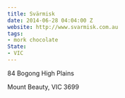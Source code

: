 ```yaml
---
title: Svärmisk
date: 2014-06-28 04:04:00 Z
website: http://www.svarmisk.com.au
tags:
- mork chocolate
State:
- VIC
---
```


84 Bogong High Plains

Mount Beauty, VIC 3699

